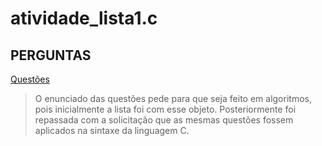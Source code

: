 # atividade_lista1.c
## PERGUNTAS
[Questões](https://github.com/deboradls/fup.c/blob/main/Lista%201/Lista%20de%20Exerc%C3%ADcio%201%20-%20Pr%C3%A1tica%20Algoritmos.pdf)

> O enunciado das questões pede para que seja feito em algoritmos, pois inicialmente a lista foi com esse objeto. Posteriormente foi repassada com a solicitação que as mesmas questões fossem aplicados na sintaxe da linguagem C.
